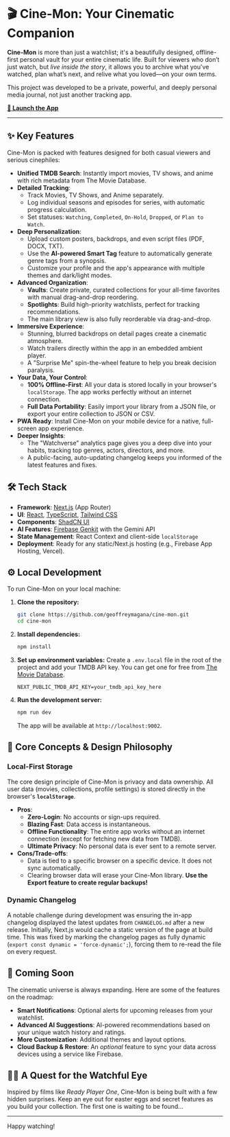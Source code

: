 # 🎬 Cine-Mon: Your Cinematic Companion

**Cine-Mon** is more than just a watchlist; it's a beautifully designed, offline-first personal vault for your entire cinematic life. Built for viewers who don’t just watch, but *live inside the story*, it allows you to archive what you’ve watched, plan what’s next, and relive what you loved—on your own terms.

This project was developed to be a private, powerful, and deeply personal media journal, not just another tracking app.

**[🚀 Launch the App](https://cine-mon-e46a7.web.app/)**

---

## ✨ Key Features

Cine-Mon is packed with features designed for both casual viewers and serious cinephiles:

-   **Unified TMDB Search**: Instantly import movies, TV shows, and anime with rich metadata from The Movie Database.
-   **Detailed Tracking**:
    -   Track Movies, TV Shows, and Anime separately.
    -   Log individual seasons and episodes for series, with automatic progress calculation.
    -   Set statuses: `Watching`, `Completed`, `On-Hold`, `Dropped`, or `Plan to Watch`.
-   **Deep Personalization**:
    -   Upload custom posters, backdrops, and even script files (PDF, DOCX, TXT).
    -   Use the **AI-powered Smart Tag** feature to automatically generate genre tags from a synopsis.
    -   Customize your profile and the app's appearance with multiple themes and dark/light modes.
-   **Advanced Organization**:
    -   **Vaults**: Create private, curated collections for your all-time favorites with manual drag-and-drop reordering.
    -   **Spotlights**: Build high-priority watchlists, perfect for tracking recommendations.
    -   The main library view is also fully reorderable via drag-and-drop.
-   **Immersive Experience**:
    -   Stunning, blurred backdrops on detail pages create a cinematic atmosphere.
    -   Watch trailers directly within the app in an embedded ambient player.
    -   A "Surprise Me" spin-the-wheel feature to help you break decision paralysis.
-   **Your Data, Your Control**:
    -   **100% Offline-First**: All your data is stored locally in your browser's `localStorage`. The app works perfectly without an internet connection.
    -   **Full Data Portability**: Easily import your library from a JSON file, or export your entire collection to JSON or CSV.
-   **PWA Ready**: Install Cine-Mon on your mobile device for a native, full-screen app experience.
-   **Deeper Insights**:
    -   The "Watchverse" analytics page gives you a deep dive into your habits, tracking top genres, actors, directors, and more.
    -   A public-facing, auto-updating changelog keeps you informed of the latest features and fixes.

## 🛠️ Tech Stack

-   **Framework**: [Next.js](https://nextjs.org/) (App Router)
-   **UI**: [React](https://react.dev/), [TypeScript](https://www.typescriptlang.org/), [Tailwind CSS](https://tailwindcss.com/)
-   **Components**: [ShadCN UI](https://ui.shadcn.com/)
-   **AI Features**: [Firebase Genkit](https://firebase.google.com/docs/genkit) with the Gemini API
-   **State Management**: React Context and client-side `localStorage`
-   **Deployment**: Ready for any static/Next.js hosting (e.g., Firebase App Hosting, Vercel).

## ⚙️ Local Development

To run Cine-Mon on your local machine:

1.  **Clone the repository:**
    ```bash
    git clone https://github.com/geoffreymagana/cine-mon.git
    cd cine-mon
    ```

2.  **Install dependencies:**
    ```bash
    npm install
    ```

3.  **Set up environment variables:**
    Create a `.env.local` file in the root of the project and add your TMDB API key. You can get one for free from [The Movie Database](https://www.themoviedb.org/signup).

    ```
    NEXT_PUBLIC_TMDB_API_KEY=your_tmdb_api_key_here
    ```

4.  **Run the development server:**
    ```bash
    npm run dev
    ```
    The app will be available at `http://localhost:9002`.

## 🧠 Core Concepts & Design Philosophy

### Local-First Storage

The core design principle of Cine-Mon is privacy and data ownership. All user data (movies, collections, profile settings) is stored directly in the browser's **`localStorage`**.

-   **Pros**:
    -   **Zero-Login**: No accounts or sign-ups required.
    -   **Blazing Fast**: Data access is instantaneous.
    -   **Offline Functionality**: The entire app works without an internet connection (except for fetching new data from TMDB).
    -   **Ultimate Privacy**: No personal data is ever sent to a remote server.
-   **Cons/Trade-offs**:
    -   Data is tied to a specific browser on a specific device. It does not sync automatically.
    -   Clearing browser data will erase your Cine-Mon library. **Use the Export feature to create regular backups!**

### Dynamic Changelog

A notable challenge during development was ensuring the in-app changelog displayed the latest updates from `CHANGELOG.md` after a new release. Initially, Next.js would cache a static version of the page at build time. This was fixed by marking the changelog pages as fully dynamic (`export const dynamic = 'force-dynamic';`), forcing them to re-read the file on every request.

## 🚀 Coming Soon

The cinematic universe is always expanding. Here are some of the features on the roadmap:

-   **Smart Notifications**: Optional alerts for upcoming releases from your watchlist.
-   **Advanced AI Suggestions**: AI-powered recommendations based on your unique watch history and ratings.
-   **More Customization**: Additional themes and layout options.
-   **Cloud Backup & Restore**: An *optional* feature to sync your data across devices using a service like Firebase.

## 🕵️‍♂️ A Quest for the Watchful Eye

Inspired by films like *Ready Player One*, Cine-Mon is being built with a few hidden surprises. Keep an eye out for easter eggs and secret features as you build your collection. The first one is waiting to be found...

---

Happy watching!
